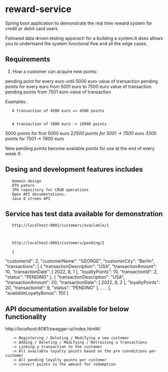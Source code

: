 # reward-service 

Spring boot application to demonstrate the real time reward system for credit pr debit card users 

Followed data driven testing apporach for a building a system.It does allows you to undertsand the system functional floe and all the edge cases.

## Requirements

1. How a customer can acquire new points:


pending point for every euro until 5000 euro value of transaction
pending points for every euro from 5001 euro to 7500 euro value of transaction
pending points from 7501 euro value of transaction

Examples:

       A transaction of 4500 euro => 4500 points


       A transaction of 7800 euro -> 10900 points

5000 points for first 5000 euro
2*2500 points for 5001 -> 7500 euro
3*300 points for 7501 -> 7800 euro 

New pending points become available points for use at the end of every week if:

## Desing and development features includes
       Domain design
       DTO patern
       JPA repository for CRUD operations
       Open API documentations.
       Java 8 strems API
       
## Service has test data available for demonstration 

       http://localhost:8081/customers/available/1
       
       

       http://localhost:8081/customers/pending/2
       
       {
  "customerId": 2,
  "customerName": "GEORGE",
  "customerCity": "Berlin",
  "transactions": [
    {
      "transactionDescription": "USA",
      "transactionAmount": 10,
      "transactionDate": [
        2022,
        8,
        1
      ],
      "loyaltyPoints": 10,
      "transactionId": 2,
      "status": "PENDING"
    },
    {
      "transactionDescription": "USA",
      "transactionAmount": 20,
      "transactionDate": [
        2022,
        8,
        2
      ],
      "loyaltyPoints": 20,
      "transactionId": 9,
      "status": "PENDING"
    },
    .
    .
    .
  ],
  "availableLoyaltyBonus": 150
}

## API documentation available for below functionality

http://localhost:8081/swagger-ui/index.html#/

       -> Registering / Deleting / Modifying a new customer 
       -> Adding / Deleting / Modifying / Retreiving a transactions
       -> Linking a transaction to the customer
       -> All available loyalty points based on the pre connditions per customer
       -> All pending loyalty points per customer
       -> convert points to the amount for redemption






